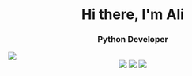 <div id="header" align="center">
	<h1>Hi there, I'm Ali</h1>
	<h3>Python Developer</h3>
</div>
<div>
	<img src="https://github-readme-stats.vercel.app/api/top-langs/?username=starkali">
</div>
<div id="graphs" align="center">
	<img src="http://github-profile-summary-cards.vercel.app/api/cards/profile-details?username=starkali&theme=github_dark">
	<img src="http://github-profile-summary-cards.vercel.app/api/cards/stats?username=starkali&theme=github_dark">
	<img src="http://github-profile-summary-cards.vercel.app/api/cards/most-commit-language?username=starkali&theme=github_dark">
</div>
